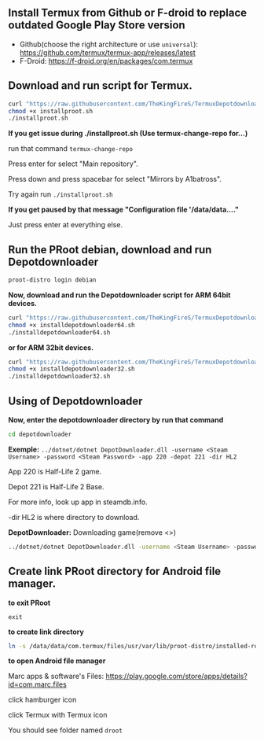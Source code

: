 
## Install Termux from Github or F-droid to replace outdated Google Play Store version
 - Github(choose the right architecture or use ``universal``): https://github.com/termux/termux-app/releases/latest
 - F-Droid: https://f-droid.org/en/packages/com.termux
## Download and run script for Termux.
```bash
curl "https://raw.githubusercontent.com/TheKingFireS/TermuxDepotdownloader/main/installproot.sh" -o installproot.sh
chmod +x installproot.sh
./installproot.sh
```
**If you get issue during ./installproot.sh (Use termux-change-repo for...)**

run that command ``termux-change-repo``

Press enter for select "Main repository".

Press down and press spacebar for select "Mirrors by A1batross".

Try again run ``./installproot.sh``

**If you get paused by that message "Configuration file '/data/data...."**

Just press enter at everything else.
## Run the PRoot debian, download and run Depotdownloader
```bash
proot-distro login debian
```
**Now, download and run the Depotdownloader script for ARM 64bit devices.**
```bash
curl "https://raw.githubusercontent.com/TheKingFireS/TermuxDepotdownloader/main/installdepotdownloader64.sh" -o installdepotdownloader64.sh
chmod +x installdepotdownloader64.sh
./installdepotdownloader64.sh
```
**or for ARM 32bit devices.**
```bash
curl "https://raw.githubusercontent.com/TheKingFireS/TermuxDepotdownloader/main/installdepotdownloader32.sh" -o installdepotdownloader32.sh
chmod +x installdepotdownloader32.sh
./installdepotdownloader32.sh
```
## Using of Depotdownloader
**Now, enter the depotdownloader directory by run that command**
```bash
cd depotdownloader
```
**Exemple:** ``../dotnet/dotnet DepotDownloader.dll -username <Steam Username> -password <Steam Password> -app 220 -depot 221 -dir HL2``

App 220 is Half-Life 2 game.

Depot 221 is Half-Life 2 Base.

For more info, look up app in steamdb.info.

-dir HL2 is where directory to download.

**DepotDownloader:** Downloading game(remove <>)
```bash
../dotnet/dotnet DepotDownloader.dll -username <Steam Username> -password <Steam Password> -remember-password -app APPID -depot DEPOTID
```
## Create link PRoot directory for Android file manager.
**to exit PRoot**

``exit``

**to create link directory**
```bash
ln -s /data/data/com.termux/files/usr/var/lib/proot-distro/installed-rootfs/debian/root/ /data/data/com.termux/files/home/droot
```
**to open Android file manager**

Marc apps & software's Files: https://play.google.com/store/apps/details?id=com.marc.files

click hamburger icon

click Termux with Termux icon

You should see folder named ``droot``
